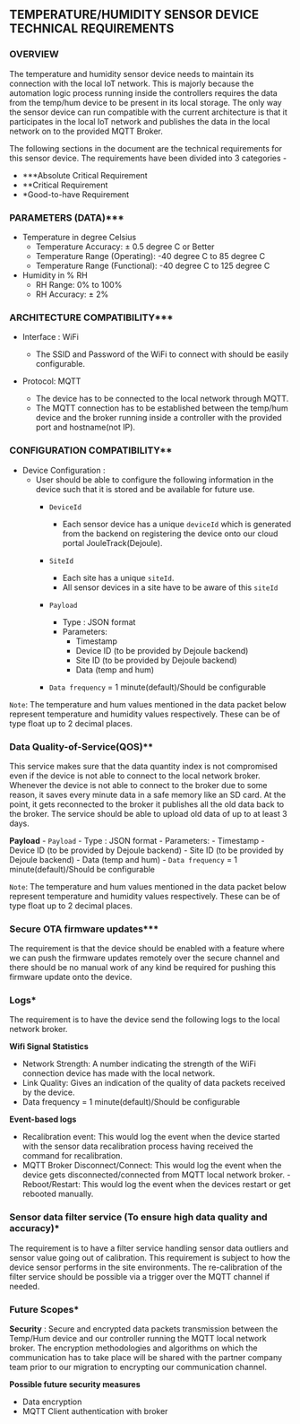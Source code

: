 ## TEMPERATURE/HUMIDITY SENSOR DEVICE TECHNICAL REQUIREMENTS

  

### OVERVIEW

The temperature and humidity sensor device needs to maintain its connection with the local IoT network. This is majorly because the automation logic process running inside the controllers requires the data from the temp/hum device to be present in its local storage. The only way the sensor device can run compatible with the current architecture is that it participates in the local IoT network and publishes the data in the local network on to the provided MQTT Broker.

The following sections in the document are the technical requirements for this sensor device. The requirements have been divided into 3 categories -

- ***Absolute Critical Requirement
- **Critical Requirement
- *Good-to-have Requirement

### PARAMETERS (DATA)***

- Temperature in degree Celsius
	- Temperature Accuracy: ± 0.5 degree C or Better  
	- Temperature Range (Operating): -40 degree C to 85 degree C  
	- Temperature Range (Functional): -40 degree C to 125 degree C
- Humidity in % RH
	- RH Range: 0% to 100%  
	- RH Accuracy: ± 2%  

### ARCHITECTURE COMPATIBILITY***

- Interface : WiFi
	- The SSID and Password of the WiFi to connect with should be easily configurable.

- Protocol: MQTT
	- The device has to be connected to the local network through MQTT.
	- The MQTT connection has to be established between the temp/hum device and the broker running inside a controller with the provided port and hostname(not IP).

	
### CONFIGURATION COMPATIBILITY**

- Device Configuration :
	- User should be able to configure the following information in the device such that it is stored and be available for future use.
		- `DeviceId`
			- Each sensor device has a unique `deviceId` which is generated from the backend on registering the device onto our cloud portal JouleTrack(Dejoule).
		- `SiteId`
			- Each site has a unique `siteId`.
			- All sensor devices in a site have to be aware of this `siteId`

		-  `Payload`
			- Type : JSON format
			- Parameters:
				- Timestamp
				- Device ID (to be provided by Dejoule backend)
				- Site ID  (to be provided by Dejoule backend)
				- Data (temp and hum)
		- `Data frequency` = 1 minute(default)/Should be configurable

	
`Note`: The temperature and hum values mentioned in the data packet below represent temperature and humidity values respectively. These can be of type float up to 2 decimal places.

### Data Quality-of-Service(QOS)**

This service makes sure that the data quantity index is not compromised even if the device is not able to connect to the local network broker. Whenever the device is not able to connect to the broker due to some reason, it saves every minute data in a safe memory like an SD card. At the point, it gets reconnected to the broker it publishes all the old data back to the broker. The service should be able to upload old data of up to at least 3 days. 

**Payload**
	-  `Payload`
		- Type : JSON format
		- Parameters:
			- Timestamp
			- Device ID (to be provided by Dejoule backend)
			- Site ID  (to be provided by Dejoule backend)
			- Data (temp and hum)
	- `Data frequency` = 1 minute(default)/Should be configurable


`Note`: The temperature and hum values mentioned in the data packet below represent temperature and humidity values respectively. These can be of type float up to 2 decimal places.


### Secure OTA firmware updates***

The requirement is that the device should be enabled with a feature where we can push the firmware updates remotely over the secure channel and there should be no manual work of any kind be required for pushing this firmware update onto the device.
  
### Logs*
  
The requirement is to have the device send the following logs to the local network broker.

**Wifi Signal Statistics**

- Network Strength: A number indicating the strength of the WiFi connection device has made with the local network.
- Link Quality: Gives an indication of the quality of data packets received by the device.
- Data frequency = 1 minute(default)/Should be configurable

**Event-based logs**

- Recalibration event: This would log the event when the device started with the sensor data recalibration process having received the command for recalibration.
- MQTT Broker Disconnect/Connect: This would log the event when the device gets disconnected/connected from MQTT local network broker.
-Reboot/Restart: This would log the event when the devices restart or get rebooted manually.

### Sensor data filter service (To ensure high data quality and accuracy)*

The requirement is to have a filter service handling sensor data outliers and sensor value going out of calibration. This requirement is subject to how the device sensor performs in the site environments. The re-calibration of the filter service should be possible via a trigger over the MQTT channel if needed.


### Future Scopes*

**Security** : Secure and encrypted data packets transmission between the Temp/Hum device and our controller running the MQTT local network broker. The encryption methodologies and algorithms on which the communication has to take place will be shared with the partner company team prior to our migration to encrypting our communication channel.

**Possible future security measures**
- Data encryption
- MQTT Client authentication with broker
